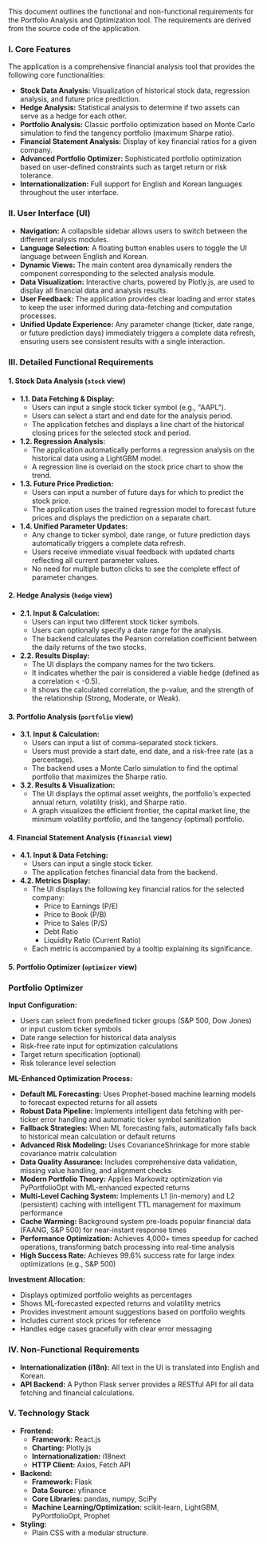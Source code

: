 This document outlines the functional and non-functional requirements for the Portfolio Analysis and Optimization tool. The requirements are derived from the source code of the application.

### I. Core Features

The application is a comprehensive financial analysis tool that provides the following core functionalities:
- **Stock Data Analysis:** Visualization of historical stock data, regression analysis, and future price prediction.
- **Hedge Analysis:** Statistical analysis to determine if two assets can serve as a hedge for each other.
- **Portfolio Analysis:** Classic portfolio optimization based on Monte Carlo simulation to find the tangency portfolio (maximum Sharpe ratio).
- **Financial Statement Analysis:** Display of key financial ratios for a given company.
- **Advanced Portfolio Optimizer:** Sophisticated portfolio optimization based on user-defined constraints such as target return or risk tolerance.
- **Internationalization:** Full support for English and Korean languages throughout the user interface.

### II. User Interface (UI)

- **Navigation:** A collapsible sidebar allows users to switch between the different analysis modules.
- **Language Selection:** A floating button enables users to toggle the UI language between English and Korean.
- **Dynamic Views:** The main content area dynamically renders the component corresponding to the selected analysis module.
- **Data Visualization:** Interactive charts, powered by Plotly.js, are used to display all financial data and analysis results.
- **User Feedback:** The application provides clear loading and error states to keep the user informed during data-fetching and computation processes.
- **Unified Update Experience:** Any parameter change (ticker, date range, or future prediction days) immediately triggers a complete data refresh, ensuring users see consistent results with a single interaction.

### III. Detailed Functional Requirements

#### 1. Stock Data Analysis (`stock` view)
- **1.1. Data Fetching & Display:**
  - Users can input a single stock ticker symbol (e.g., "AAPL").
  - Users can select a start and end date for the analysis period.
  - The application fetches and displays a line chart of the historical closing prices for the selected stock and period.
- **1.2. Regression Analysis:**
  - The application automatically performs a regression analysis on the historical data using a LightGBM model.
  - A regression line is overlaid on the stock price chart to show the trend.
- **1.3. Future Price Prediction:**
  - Users can input a number of future days for which to predict the stock price.
  - The application uses the trained regression model to forecast future prices and displays the prediction on a separate chart.
- **1.4. Unified Parameter Updates:**
  - Any change to ticker symbol, date range, or future prediction days automatically triggers a complete data refresh.
  - Users receive immediate visual feedback with updated charts reflecting all current parameter values.
  - No need for multiple button clicks to see the complete effect of parameter changes.

#### 2. Hedge Analysis (`hedge` view)
- **2.1. Input & Calculation:**
  - Users can input two different stock ticker symbols.
  - Users can optionally specify a date range for the analysis.
  - The backend calculates the Pearson correlation coefficient between the daily returns of the two stocks.
- **2.2. Results Display:**
  - The UI displays the company names for the two tickers.
  - It indicates whether the pair is considered a viable hedge (defined as a correlation < -0.5).
  - It shows the calculated correlation, the p-value, and the strength of the relationship (Strong, Moderate, or Weak).

#### 3. Portfolio Analysis (`portfolio` view)
- **3.1. Input & Calculation:**
  - Users can input a list of comma-separated stock tickers.
  - Users must provide a start date, end date, and a risk-free rate (as a percentage).
  - The backend uses a Monte Carlo simulation to find the optimal portfolio that maximizes the Sharpe ratio.
- **3.2. Results & Visualization:**
  - The UI displays the optimal asset weights, the portfolio's expected annual return, volatility (risk), and Sharpe ratio.
  - A graph visualizes the efficient frontier, the capital market line, the minimum volatility portfolio, and the tangency (optimal) portfolio.

#### 4. Financial Statement Analysis (`financial` view)
- **4.1. Input & Data Fetching:**
  - Users can input a single stock ticker.
  - The application fetches financial data from the backend.
- **4.2. Metrics Display:**
  - The UI displays the following key financial ratios for the selected company:
    - Price to Earnings (P/E)
    - Price to Book (P/B)
    - Price to Sales (P/S)
    - Debt Ratio
    - Liquidity Ratio (Current Ratio)
  - Each metric is accompanied by a tooltip explaining its significance.

#### 5. Portfolio Optimizer (`optimizer` view)
### Portfolio Optimizer

**Input Configuration:**
- Users can select from predefined ticker groups (S&P 500, Dow Jones) or input custom ticker symbols
- Date range selection for historical data analysis
- Risk-free rate input for optimization calculations
- Target return specification (optional)
- Risk tolerance level selection

**ML-Enhanced Optimization Process:**
- **Default ML Forecasting:** Uses Prophet-based machine learning models to forecast expected returns for all assets
- **Robust Data Pipeline:** Implements intelligent data fetching with per-ticker error handling and automatic ticker symbol sanitization
- **Fallback Strategies:** When ML forecasting fails, automatically falls back to historical mean calculation or default returns
- **Advanced Risk Modeling:** Uses CovarianceShrinkage for more stable covariance matrix calculation
- **Data Quality Assurance:** Includes comprehensive data validation, missing value handling, and alignment checks
- **Modern Portfolio Theory:** Applies Markowitz optimization via PyPortfolioOpt with ML-enhanced expected returns
- **Multi-Level Caching System:** Implements L1 (in-memory) and L2 (persistent) caching with intelligent TTL management for maximum performance
- **Cache Warming:** Background system pre-loads popular financial data (FAANG, S&P 500) for near-instant response times
- **Performance Optimization:** Achieves 4,000+ times speedup for cached operations, transforming batch processing into real-time analysis
- **High Success Rate:** Achieves 99.6% success rate for large index optimizations (e.g., S&P 500)

**Investment Allocation:**
- Displays optimized portfolio weights as percentages
- Shows ML-forecasted expected returns and volatility metrics
- Provides investment amount suggestions based on portfolio weights
- Includes current stock prices for reference
- Handles edge cases gracefully with clear error messaging

### IV. Non-Functional Requirements

- **Internationalization (i18n):** All text in the UI is translated into English and Korean.
- **API Backend:** A Python Flask server provides a RESTful API for all data fetching and financial calculations.

### V. Technology Stack

- **Frontend:**
  - **Framework:** React.js
  - **Charting:** Plotly.js
  - **Internationalization:** i18next
  - **HTTP Client:** Axios, Fetch API
- **Backend:**
  - **Framework:** Flask
  - **Data Source:** yfinance
  - **Core Libraries:** pandas, numpy, SciPy
  - **Machine Learning/Optimization:** scikit-learn, LightGBM, PyPortfolioOpt, Prophet
- **Styling:**
  - Plain CSS with a modular structure.
